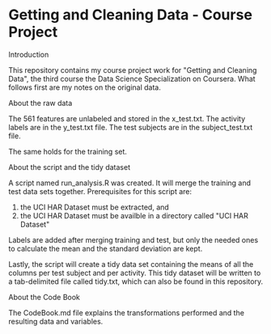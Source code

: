 # Getting and Cleaning Data - Course Project

Introduction

This repository contains my course project work for "Getting and Cleaning Data", the third course the Data Science Specialization on Coursera.  What follows first are my notes on the original data.

About the raw data

The 561 features are unlabeled and stored in the x_test.txt. 
The activity labels are in the y_test.txt file. 
The test subjects are in the subject_test.txt file.

The same holds for the training set.

About the script and the tidy dataset

A script named run_analysis.R was created.  It will merge the training and test data sets together. 
Prerequisites for this script are:
1. the UCI HAR Dataset must be extracted, and
2. the UCI HAR Dataset must be availble in a directory called "UCI HAR Dataset"

Labels are added after merging training and test, but only the needed ones to calculate the mean and the standard deviation are kept.

Lastly, the script will create a tidy data set containing the means of all the columns per test subject and per activity. This tidy dataset will be written to a tab-delimited file called tidy.txt, which can also be found in this repository.

About the Code Book

The CodeBook.md file explains the transformations performed and the resulting data and variables.
